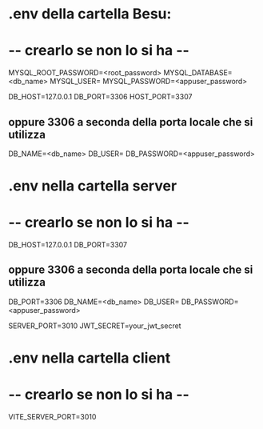# #######################################################
# .env della cartella Besu:
# -- crearlo se non lo si ha --


MYSQL_ROOT_PASSWORD=<root_password>
MYSQL_DATABASE=<db_name>
MYSQL_USER=<appuser>
MYSQL_PASSWORD=<appuser_password>
 
DB_HOST=127.0.0.1
DB_PORT=3306
HOST_PORT=3307 
## oppure 3306 a seconda della porta locale che si utilizza
DB_NAME=<db_name>
DB_USER=<appuser>
DB_PASSWORD=<appuser_password>

# #########################################################
# .env nella cartella server
# -- crearlo se non lo si ha --

DB_HOST=127.0.0.1
DB_PORT=3307
## oppure 3306 a seconda della porta locale che si utilizza
DB_PORT=3306
DB_NAME=<db_name>
DB_USER=<appuser>
DB_PASSWORD=<appuser_password>

SERVER_PORT=3010
JWT_SECRET=your_jwt_secret

# #########################################################
# .env nella cartella client
# -- crearlo se non lo si ha --

VITE_SERVER_PORT=3010

